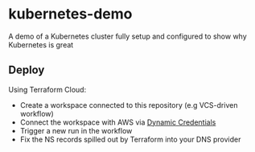 # kubernetes-demo
A demo of a Kubernetes cluster fully setup and configured to show why Kubernetes is great 

## Deploy

Using Terraform Cloud:
- Create a workspace connected to this repository (e.g VCS-driven workflow)
- Connect the workspace with AWS via [Dynamic Credentials](https://developer.hashicorp.com/terraform/cloud-docs/workspaces/dynamic-provider-credentials/aws-configuration)
- Trigger a new run in the workflow
- Fix the NS records spilled out by Terraform into your DNS provider